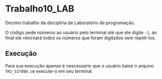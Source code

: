 # Trabalho10_LAB
Decimo trabalho da disciplina de Laboratório de programação.

O código pede números ao usuário pelo terminal até que ele digite `-1`,
ao final ele retornará todos os números que foram digitados sem repeti-los.
## Execução
Para sua execução apenas é nescessario que o usuário baixe o arquivo `TR3_537800.c`e execute-o em seu terminal.
